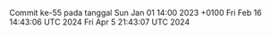 Commit ke-55 pada tanggal Sun Jan 01 14:00 2023 +0100
Fri Feb 16 14:43:06 UTC 2024
Fri Apr  5 21:43:07 UTC 2024
